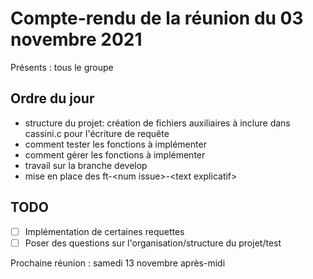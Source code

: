 # Compte-rendu de la réunion du 03 novembre 2021

Présents : tous le groupe

## Ordre du jour
- structure du projet: création de fichiers auxiliaires à inclure dans cassini.c pour l'écriture de requête
- comment tester les fonctions à implémenter
- comment gérer les fonctions à implémenter
- travail sur la branche develop
- mise en place des ft-\<num issue>-\<text explicatif>

## TODO
- [ ] Implémentation de certaines requettes
- [ ] Poser des questions sur l'organisation/structure du projet/test

Prochaine réunion : samedi 13 novembre après-midi